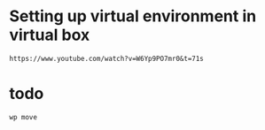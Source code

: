 # Setting up virtual environment in virtual box

	https://www.youtube.com/watch?v=W6Yp9PO7mr0&t=71s

# todo

	wp move